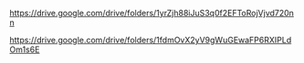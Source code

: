 https://drive.google.com/drive/folders/1yrZjh88iJuS3q0f2EFToRojVjvd720nn

https://drive.google.com/drive/folders/1fdmOvX2yV9gWuGEwaFP6RXIPLdOm1s6E